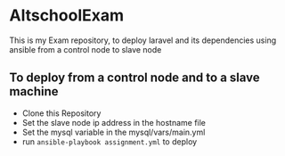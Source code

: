 # AltschoolExam
This is my Exam repository, to deploy laravel and its dependencies using ansible from a control node to slave node
## To deploy from a control node and to a slave machine
* Clone this Repository
* Set the slave node ip address in the hostname file
* Set the mysql variable in the mysql/vars/main.yml
* run `ansible-playbook assignment.yml` to deploy
